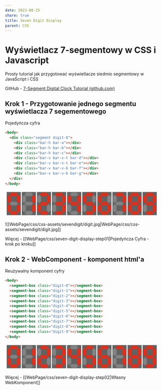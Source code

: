 ```yaml
---
date: 2023-08-25
share: true
title: Seven Digit Display
parent: CSS
---
```

# Wyświetlacz 7-segmentowy w CSS i Javascript

Prosty tutorial jak przygotować wyświetlacze siedmio segmentowy w JavaScript i CSS

GitHub - [7-Segment Digital Clock Tutorial (github.com)](https://github.com/owieczka/Tutorial-DigitalClock-JS)
## Krok 1 - Przygotowanie jednego segmentu wyświetlacza 7 segementowego

Pojedyńcza cyfra

```html
<body>
  <div class="segment digit-0">
    <div class="bar-h bar-a"></div>
    <div class="bar-h bar-b"></div>
    <div class="bar-h bar-c"></div>
    <div class="bar-v bar-v-t bar-d"></div>
    <div class="bar-v bar-v-t bar-e"></div>
    <div class="bar-v bar-v-b bar-f"></div>
    <div class="bar-v bar-v-b bar-g"></div>
  </div>
</body>
```

![Single Digit](WebPage/css/css-assets/sevendigit/digit.jpg)

![[WebPage/css/css-assets/sevendigit/digit.jpg|WebPage/css/css-assets/sevendigit/digit.jpg]]

Więcej - [[WebPage/css/seven-digit-display-step01|Pojedyńcza Cyfra - krok po kroku]]

## Krok 2 - WebComponent - komponent html'a

Reużywalny komponent cyfry
```html
<body>
  <segment-box class="digit-0"></segment-box>
  <segment-box class="digit-1"></segment-box>
  <segment-box class="digit-2"></segment-box>
  <segment-box class="digit-3"></segment-box>
  <segment-box class="digit-4"></segment-box>
  <segment-box class="digit-5"></segment-box>
  <segment-box class="digit-6"></segment-box>
  <segment-box class="digit-7"></segment-box>
  <segment-box class="digit-8"></segment-box>
  <segment-box class="digit-9"></segment-box>
</body>
```
![Single Digit](WebPage/css/css-assets/sevendigit/digit.jpg)

Więcej - [[WebPage/css/seven-digit-display-step02|Własny WebKomponent]] 
